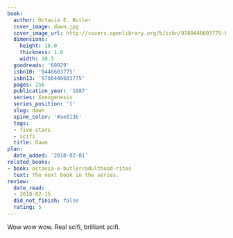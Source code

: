 ```yaml
---
book:
  author: Octavia E. Butler
  cover_image: dawn.jpg
  cover_image_url: http://covers.openlibrary.org/b/isbn/9780446603775-L.jpg
  dimensions:
    height: 18.0
    thickness: 1.6
    width: 10.5
  goodreads: '60929'
  isbn10: '0446603775'
  isbn13: '9780446603775'
  pages: 256
  publication_year: '1987'
  series: Xenogenesis
  series_position: '1'
  slug: dawn
  spine_color: '#ae8136'
  tags:
  - five-stars
  - scifi
  title: Dawn
plan:
  date_added: '2018-02-01'
related_books:
- book: octavia-e-butler/adulthood-rites
  text: The next book in the series.
review:
  date_read:
  - 2018-02-15
  did_not_finish: false
  rating: 5
---
```


Wow wow wow. Real scifi, brilliant scifi.
